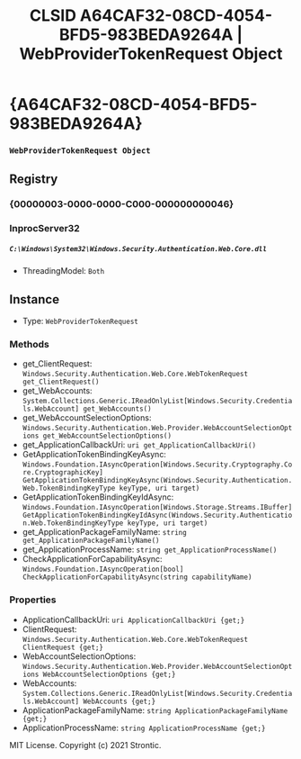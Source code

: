 ﻿---
title: "CLSID A64CAF32-08CD-4054-BFD5-983BEDA9264A | WebProviderTokenRequest Object"
excerpt: What is COM-Object CLSID A64CAF32-08CD-4054-BFD5-983BEDA9264A?
---

# {A64CAF32-08CD-4054-BFD5-983BEDA9264A}

### `WebProviderTokenRequest Object`

## Registry


### {00000003-0000-0000-C000-000000000046}


### InprocServer32

##### `C:\Windows\System32\Windows.Security.Authentication.Web.Core.dll`
* ThreadingModel: `Both`

## Instance

* Type: `WebProviderTokenRequest`

### Methods

* get_ClientRequest: `Windows.Security.Authentication.Web.Core.WebTokenRequest get_ClientRequest()`
* get_WebAccounts: `System.Collections.Generic.IReadOnlyList[Windows.Security.Credentials.WebAccount] get_WebAccounts()`
* get_WebAccountSelectionOptions: `Windows.Security.Authentication.Web.Provider.WebAccountSelectionOptions get_WebAccountSelectionOptions()`
* get_ApplicationCallbackUri: `uri get_ApplicationCallbackUri()`
* GetApplicationTokenBindingKeyAsync: `Windows.Foundation.IAsyncOperation[Windows.Security.Cryptography.Core.CryptographicKey] GetApplicationTokenBindingKeyAsync(Windows.Security.Authentication.Web.TokenBindingKeyType keyType, uri target)`
* GetApplicationTokenBindingKeyIdAsync: `Windows.Foundation.IAsyncOperation[Windows.Storage.Streams.IBuffer] GetApplicationTokenBindingKeyIdAsync(Windows.Security.Authentication.Web.TokenBindingKeyType keyType, uri target)`
* get_ApplicationPackageFamilyName: `string get_ApplicationPackageFamilyName()`
* get_ApplicationProcessName: `string get_ApplicationProcessName()`
* CheckApplicationForCapabilityAsync: `Windows.Foundation.IAsyncOperation[bool] CheckApplicationForCapabilityAsync(string capabilityName)`

### Properties

* ApplicationCallbackUri: `uri ApplicationCallbackUri {get;}`
* ClientRequest: `Windows.Security.Authentication.Web.Core.WebTokenRequest ClientRequest {get;}`
* WebAccountSelectionOptions: `Windows.Security.Authentication.Web.Provider.WebAccountSelectionOptions WebAccountSelectionOptions {get;}`
* WebAccounts: `System.Collections.Generic.IReadOnlyList[Windows.Security.Credentials.WebAccount] WebAccounts {get;}`
* ApplicationPackageFamilyName: `string ApplicationPackageFamilyName {get;}`
* ApplicationProcessName: `string ApplicationProcessName {get;}`

MIT License. Copyright (c) 2021 Strontic.


